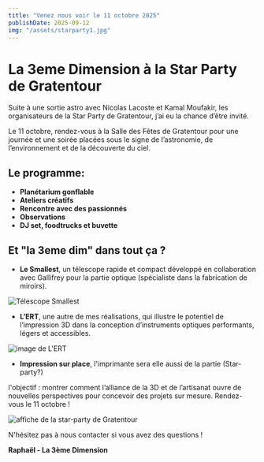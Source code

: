```yaml
---
title: "Venez nous voir le 11 octobre 2025"
publishDate: 2025-09-12
img: "/assets/starparty1.jpg"
---
```


# La 3eme Dimension à la Star Party de Gratentour

Suite à une sortie astro avec Nicolas Lacoste et Kamal Moufakir, les organisateurs de la Star Party de Gratentour, j’ai eu la chance d’être invité. 

Le 11 octobre, rendez-vous à la Salle des Fêtes de Gratentour pour une journée et une soirée placées sous le signe de l’astronomie, de l’environnement et de la découverte du ciel.

## Le programme:

- **Planétarium gonflable**
- **Ateliers créatifs**
- **Rencontre avec des passionnés**
- **Observations** 
- **DJ set, foodtrucks et buvette** 


## Et "la 3eme dim" dans tout ça ?

- **Le Smallest**, un télescope rapide et compact développé en collaboration avec Gallifrey pour la partie optique (spécialiste dans la fabrication de miroirs).

![Télescope Smallest](/assets/Smallest_fullsize(1).jpg)

- **L’ERT**, une autre de mes réalisations, qui illustre le potentiel de l’impression 3D dans la conception d’instruments optiques performants, légers et accessibles.

![image de L'ERT](/assets/ERT.jpg)

- **Impression sur place**, l'imprimante sera elle aussi de la partie (Star-party?)

l'objectif : montrer comment l’alliance de la 3D et de l’artisanat ouvre de nouvelles perspectives pour concevoir des projets sur mesure. Rendez-vous le 11 octobre !

![affiche de la star-party de Gratentour](/assets/starparty.jpg)

N'hésitez pas à nous contacter si vous avez des questions !

**Raphaël - La 3ème Dimension**